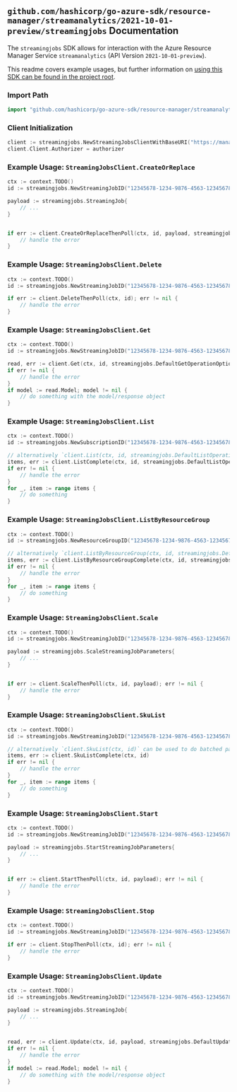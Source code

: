 
## `github.com/hashicorp/go-azure-sdk/resource-manager/streamanalytics/2021-10-01-preview/streamingjobs` Documentation

The `streamingjobs` SDK allows for interaction with the Azure Resource Manager Service `streamanalytics` (API Version `2021-10-01-preview`).

This readme covers example usages, but further information on [using this SDK can be found in the project root](https://github.com/hashicorp/go-azure-sdk/tree/main/docs).

### Import Path

```go
import "github.com/hashicorp/go-azure-sdk/resource-manager/streamanalytics/2021-10-01-preview/streamingjobs"
```


### Client Initialization

```go
client := streamingjobs.NewStreamingJobsClientWithBaseURI("https://management.azure.com")
client.Client.Authorizer = authorizer
```


### Example Usage: `StreamingJobsClient.CreateOrReplace`

```go
ctx := context.TODO()
id := streamingjobs.NewStreamingJobID("12345678-1234-9876-4563-123456789012", "example-resource-group", "jobValue")

payload := streamingjobs.StreamingJob{
	// ...
}


if err := client.CreateOrReplaceThenPoll(ctx, id, payload, streamingjobs.DefaultCreateOrReplaceOperationOptions()); err != nil {
	// handle the error
}
```


### Example Usage: `StreamingJobsClient.Delete`

```go
ctx := context.TODO()
id := streamingjobs.NewStreamingJobID("12345678-1234-9876-4563-123456789012", "example-resource-group", "jobValue")

if err := client.DeleteThenPoll(ctx, id); err != nil {
	// handle the error
}
```


### Example Usage: `StreamingJobsClient.Get`

```go
ctx := context.TODO()
id := streamingjobs.NewStreamingJobID("12345678-1234-9876-4563-123456789012", "example-resource-group", "jobValue")

read, err := client.Get(ctx, id, streamingjobs.DefaultGetOperationOptions())
if err != nil {
	// handle the error
}
if model := read.Model; model != nil {
	// do something with the model/response object
}
```


### Example Usage: `StreamingJobsClient.List`

```go
ctx := context.TODO()
id := streamingjobs.NewSubscriptionID("12345678-1234-9876-4563-123456789012")

// alternatively `client.List(ctx, id, streamingjobs.DefaultListOperationOptions())` can be used to do batched pagination
items, err := client.ListComplete(ctx, id, streamingjobs.DefaultListOperationOptions())
if err != nil {
	// handle the error
}
for _, item := range items {
	// do something
}
```


### Example Usage: `StreamingJobsClient.ListByResourceGroup`

```go
ctx := context.TODO()
id := streamingjobs.NewResourceGroupID("12345678-1234-9876-4563-123456789012", "example-resource-group")

// alternatively `client.ListByResourceGroup(ctx, id, streamingjobs.DefaultListByResourceGroupOperationOptions())` can be used to do batched pagination
items, err := client.ListByResourceGroupComplete(ctx, id, streamingjobs.DefaultListByResourceGroupOperationOptions())
if err != nil {
	// handle the error
}
for _, item := range items {
	// do something
}
```


### Example Usage: `StreamingJobsClient.Scale`

```go
ctx := context.TODO()
id := streamingjobs.NewStreamingJobID("12345678-1234-9876-4563-123456789012", "example-resource-group", "jobValue")

payload := streamingjobs.ScaleStreamingJobParameters{
	// ...
}


if err := client.ScaleThenPoll(ctx, id, payload); err != nil {
	// handle the error
}
```


### Example Usage: `StreamingJobsClient.SkuList`

```go
ctx := context.TODO()
id := streamingjobs.NewStreamingJobID("12345678-1234-9876-4563-123456789012", "example-resource-group", "jobValue")

// alternatively `client.SkuList(ctx, id)` can be used to do batched pagination
items, err := client.SkuListComplete(ctx, id)
if err != nil {
	// handle the error
}
for _, item := range items {
	// do something
}
```


### Example Usage: `StreamingJobsClient.Start`

```go
ctx := context.TODO()
id := streamingjobs.NewStreamingJobID("12345678-1234-9876-4563-123456789012", "example-resource-group", "jobValue")

payload := streamingjobs.StartStreamingJobParameters{
	// ...
}


if err := client.StartThenPoll(ctx, id, payload); err != nil {
	// handle the error
}
```


### Example Usage: `StreamingJobsClient.Stop`

```go
ctx := context.TODO()
id := streamingjobs.NewStreamingJobID("12345678-1234-9876-4563-123456789012", "example-resource-group", "jobValue")

if err := client.StopThenPoll(ctx, id); err != nil {
	// handle the error
}
```


### Example Usage: `StreamingJobsClient.Update`

```go
ctx := context.TODO()
id := streamingjobs.NewStreamingJobID("12345678-1234-9876-4563-123456789012", "example-resource-group", "jobValue")

payload := streamingjobs.StreamingJob{
	// ...
}


read, err := client.Update(ctx, id, payload, streamingjobs.DefaultUpdateOperationOptions())
if err != nil {
	// handle the error
}
if model := read.Model; model != nil {
	// do something with the model/response object
}
```
